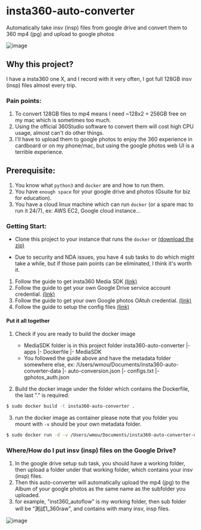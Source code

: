 # insta360-auto-converter
Automatically take insv (insp) files from google drive and convert them to 360 mp4 (jpg) and upload to google photos

![image](https://user-images.githubusercontent.com/23136724/99520953-bfa20400-29ce-11eb-9d28-5244a4614edc.png)


## Why this project?
I have a insta360 one X, and I record with it very often, I got full 128GB insv (insp) files almost every trip.
### Pain points:
1. To convert 128GB files to mp4 means I need ~128x2 = 256GB free on my mac which is sometimes too much.
2. Using the official 360Studio software to convert them will cost high CPU usage, almost can't do other things.
3. I'll have to upload them to google photos to enjoy the 360 experience in cardboard or on my phone/mac, but using the google photos web UI is a terrible experience.

## Prerequisite:
1. You know what `python3` and `docker` are and how to run them.
2. You have `enough space` for your google drive and photos (Gsuite for biz for education).
3. You have a cloud linux machine which can run `docker` (or a spare mac to run it 24/7), ex: AWS EC2, Google cloud instance...

### Getting Start:

* Clone this project to your instance that runs the `docker` or [(download the zip)](https://github.com/whmou/insta360-auto-converter/archive/main.zip)

* Due to security and NDA issues, you have 4 sub tasks to do which might take a while, but if those pain points can be eliminated, I think it's worth it.
1. Follow the guide to get insta360 Media SDK [(link)](https://docs.google.com/document/d/1ob-R5ThN-1azgNpgDqXDr433MFnuSa72c6_hRM4jyY0/edit?usp=sharing)
2. Follow the guide to get your own Google Drive service account credential. [(link)](https://docs.google.com/document/d/1-hhtCnrqRcazClOKOpwbrPocnDZIUy07m_MafZAFZM0/edit?usp=sharing)
3. Follow the guide to get your own Google photos OAtuh credential. [(link)](https://docs.google.com/document/d/1NEnDdgkJIp0a97D7uGtXbwle2uhmd0_cdLKD9-Whrxo/edit?usp=sharing)
4. Follow the guide to setup the config files [(link)](https://docs.google.com/document/d/1y_sskH7c9jXu_5y5FjqztmesNgY2fz5fIMomOZSbkwQ/edit?usp=sharing)

#### Put it all together

1. Check if you are ready to build the docker image
    * MediaSDK folder is in this project folder
    insta360-auto-converter
    |- apps
    |- Dockerfile
    |- MediaSDK
    * You followed the guide above and have the metadata folder somewhere else, ex: /Users/wmou/Documents/insta360-auto-converter-data
    |- auto-conversion.json 
    |- configs.txt 
    |- gphotos_auth.json 
  
2. Build the docker image
under the folder which contains the Dockerfile, the last "." is required.
```bash
$ sudo docker build -t insta360-auto-converter .
```

3. run the docker image as container
please note that you folder you mount with `-v` should be your own metadata folder.
```bash
$ sudo docker run -d -v /Users/wmou/Documents/insta360-auto-converter-data:/insta360-auto-converter-data insta360-auto-converter
```

### Where/How do I put insv (insp) files on the Google Drive?
1. In the google drive setup sub task, you should have a working folder, then upload a folder under that working folder, which contains your insv (insp) files.
2. Then this auto-converter will automatically upload the mp4 (jpg) to the Album of your google photos as the same name as the subfolder you uploaded.
3. for example, "inst360_autoflow" is my working folder, then sub folder will be “測試1_360raw", and contains with many insv, insp files.

![image](https://user-images.githubusercontent.com/23136724/99519497-ec551c00-29cc-11eb-9a3b-c6cdc212a805.png)